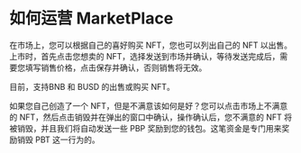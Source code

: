 # 如何运营 MarketPlace

在市场上，您可以根据自己的喜好购买 NFT，您也可以列出自己的 NFT 以出售。上市时，首先点击您想卖的 NFT，选择发送到市场并确认，等待发送完成后，需要您填写销售价格，点击保存并确认，否则销售将无效。

目前，支持BNB 和 BUSD 的出售或购买 NFT。

如果您自己创造了一个 NFT，但是不满意该如何是好？您可以点击市场上不满意的 NFT，然后点击销毁并在弹出的窗口中确认，操作确认后，您不满意的 NFT 将被销毁，并且我们将自动发送一些 PBP 奖励到您的钱包。这笔资金是专门用来奖励销毁 PBT 这一行为的。

